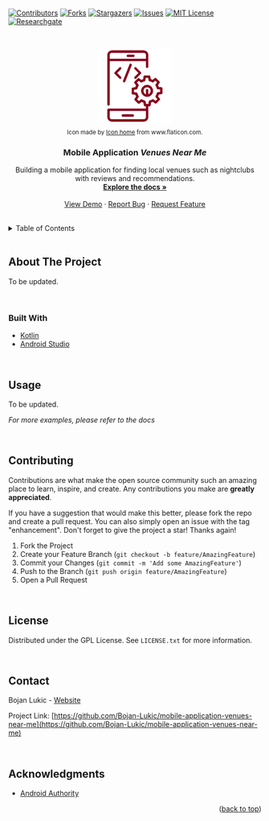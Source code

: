 <div id="top"></div>

<br />

<!-- PROJECT SHIELDS -->
<!--
*** I'm using markdown "reference style" links for readability.
*** Reference links are enclosed in brackets [ ] instead of parentheses ( ).
*** See the bottom of this document for the declaration of the reference variables
*** for contributors-url, forks-url, etc. This is an optional, concise syntax you may use.
*** https://www.markdownguide.org/basic-syntax/#reference-style-links
-->
[![Contributors][contributors-shield]][contributors-url]
[![Forks][forks-shield]][forks-url]
[![Stargazers][stars-shield]][stars-url]
[![Issues][issues-shield]][issues-url]
[![MIT License][license-shield]][license-url]
[![Researchgate][researchgate-shield]][researchgate-url]



<!-- PROJECT LOGO -->
<br />
<div align="center">
  <figure>
    <a href="https://github.com/Bojan-Lukic/mobile-application-venues-near-me">
      <img src="res/logo.png" alt="Logo" width="150" height="150">
    </a><br />
    <figcaption><sub>Icon made by <a href="https://www.flaticon.com/authors/freepik">Icon home</a> from www.flaticon.com.</sub></figcaption>
  </figure>

  <h3 align="center">Mobile Application <i>Venues Near Me</i></h3>

  <p align="center">
    Building a mobile application for finding local venues such as nightclubs with reviews and recommendations.
    <br />
    <a href="https://github.com/Bojan-Lukic/mobile-application-venues-near-me/tree/main/doc"><strong>Explore the docs »</strong></a>
    <br />
    <br />
    <a href="https://github.com/Bojan-Lukic/mobile-application-venues-near-me/tree/main/src">View Demo</a>
    ·
    <a href="https://github.com/Bojan-Lukic/mobile-application-venues-near-me/issues">Report Bug</a>
    ·
    <a href="https://github.com/Bojan-Lukic/mobile-application-venues-near-me/issues">Request Feature</a>
  </p>
</div>

<br />



<!-- TABLE OF CONTENTS -->
<details>
  <summary>Table of Contents</summary>
  <ol>
    <li>
      <a href="#about-the-project">About The Project</a>
      <ul>
        <li><a href="#built-with">Built With</a></li>
      </ul>
    </li>
    <!-- <li>
      <a href="#getting-started">Getting Started</a>
      <ul>
        <li><a href="#prerequisites">Prerequisites</a></li>
        <li><a href="#installation">Installation</a></li>
      </ul>
    </li> -->
    <li><a href="#usage">Usage</a></li>
    <!-- <li><a href="#roadmap">Roadmap</a></li> -->
    <li><a href="#contributing">Contributing</a></li>
    <li><a href="#license">License</a></li>
    <li><a href="#contact">Contact</a></li>
    <li><a href="#acknowledgments">Acknowledgments</a></li>
  </ol>
</details>

<br />



<!-- ABOUT THE PROJECT -->
## About The Project

To be updated.

<br />


### Built With

* [Kotlin](https://kotlinlang.org/)
* [Android Studio](https://developer.android.com/studio)

<br />


<!-- GETTING STARTED -->
<!--
## Getting Started

This is an example of how you may give instructions on setting up your project locally.
To get a local copy up and running follow these simple example steps.

### Prerequisites

This is an example of how to list things you need to use the software and how to install them.
* npm
  ```sh
  npm install npm@latest -g
  ```

### Installation

1. Get a free API Key at [https://example.com](https://example.com)
2. Clone the repo
   ```sh
   git clone https://github.com/github_username/repo_name.git
   ```
3. Install NPM packages
   ```sh
   npm install
   ```
4. Enter your API in `config.js`
   ```js
   const API_KEY = 'ENTER YOUR API';
   ```

<br />
-->



<!-- USAGE EXAMPLES -->
## Usage

To be updated.

_For more examples, please refer to the docs_

<br />



<!-- ROADMAP -->
<!--
## Roadmap

- [] Feature 1
- [] Feature 2
- [] Feature 3
    - [] Nested Feature

See the [open issues](https://github.com/github_username/repo_name/issues) for a full list of proposed features (and known issues).

<br />
-->



<!-- CONTRIBUTING -->
## Contributing

Contributions are what make the open source community such an amazing place to learn, inspire, and create. Any contributions you make are **greatly appreciated**.

If you have a suggestion that would make this better, please fork the repo and create a pull request. You can also simply open an issue with the tag "enhancement".
Don't forget to give the project a star! Thanks again!

1. Fork the Project
2. Create your Feature Branch (`git checkout -b feature/AmazingFeature`)
3. Commit your Changes (`git commit -m 'Add some AmazingFeature'`)
4. Push to the Branch (`git push origin feature/AmazingFeature`)
5. Open a Pull Request

<br />



<!-- LICENSE -->
## License

Distributed under the GPL License. See `LICENSE.txt` for more information.

<br />



<!-- CONTACT -->
## Contact

Bojan Lukic - [Website](https://www.bojanlukic.com/)

Project Link: [https://github.com/Bojan-Lukic/mobile-application-venues-near-me](https://github.com/Bojan-Lukic/mobile-application-venues-near-me)

<br />



<!-- ACKNOWLEDGMENTS -->
## Acknowledgments

* [Android Authority](https://www.androidauthority.com/android-app-development-1128595/)

<p align="right">(<a href="#top">back to top</a>)</p>



<!-- MARKDOWN LINKS & IMAGES -->
<!-- https://www.markdownguide.org/basic-syntax/#reference-style-links -->
[contributors-shield]: https://img.shields.io/github/contributors/Bojan-Lukic/mobile-application-venues-near-me.svg?style=for-the-badge
[contributors-url]: https://github.com/Bojan-Lukic/mobile-application-venues-near-me/graphs/contributors
[forks-shield]: https://img.shields.io/github/forks/Bojan-Lukic/mobile-application-venues-near-me.svg?style=for-the-badge
[forks-url]: https://github.com/Bojan-Lukic/mobile-application-venues-near-me/network/members
[stars-shield]: https://img.shields.io/github/stars/Bojan-Lukic/mobile-application-venues-near-me.svg?style=for-the-badge
[stars-url]: https://github.com/Bojan-Lukic/mobile-application-venues-near-me/stargazers
[issues-shield]: https://img.shields.io/github/issues/Bojan-Lukic/mobile-application-venues-near-me.svg?style=for-the-badge
[issues-url]: https://github.com/Bojan-Lukic/mobile-application-venues-near-me/issues
[license-shield]: https://img.shields.io/github/license/Bojan-Lukic/mobile-application-venues-near-me.svg?style=for-the-badge
[license-url]: https://github.com/Bojan-Lukic/mobile-application-venues-near-me/blob/master/LICENSE.txt
[researchgate-shield]: https://img.shields.io/badge/-ReearchGate-grey?style=for-the-badge&logo=researchgate
[researchgate-url]: https://www.researchgate.net/profile/Bojan_Lukic2
[product-screenshot]: images/screenshot.png

